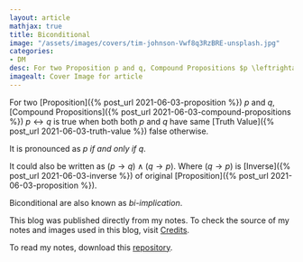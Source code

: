 ```yaml
---
layout: article
mathjax: true
title: Biconditional
image: "/assets/images/covers/tim-johnson-Vwf8q3RzBRE-unsplash.jpg"
categories:
- DM
desc: For two Proposition p and q, Compound Propositions $p \leftrightarrow q$ is true when both both p and q have same Truth Value false otherwise. 
imagealt: Cover Image for article
---
```


For two [Proposition]({% post_url 2021-06-03-proposition %}) *p* and *q*, [Compound Propositions]({% post_url 2021-06-03-compound-propositions %}) $p \leftrightarrow q$ is true when both both *p* and *q* have same [Truth Value]({% post_url 2021-06-03-truth-value %}) false otherwise.

































































































































































































































































































































































































It is pronounced as *p if and only if q*.

It could also be written as $(p \to q) \wedge (q \to p)$. Where $(q \to p)$ is [Inverse]({% post_url 2021-06-03-inverse %}) of original [Proposition]({% post_url 2021-06-03-proposition %}).

































































































































































































































































































































































































Biconditional are also known as *bi-implication*.

This blog was published directly from my notes.
To check the source of my notes and images used in this blog, visit <a href="/credits.html" target="_blank">Credits</a>.

To read my notes, download this <a href="https://github.com/bovem/CS" target="blank">repository</a>.